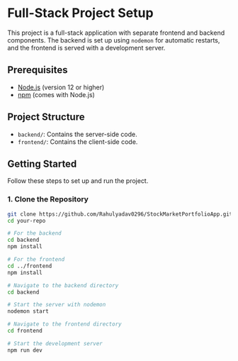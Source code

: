 # Full-Stack Project Setup

This project is a full-stack application with separate frontend and backend components. The backend is set up using `nodemon` for automatic restarts, and the frontend is served with a development server.

## Prerequisites

- [Node.js](https://nodejs.org/) (version 12 or higher)
- [npm](https://www.npmjs.com/) (comes with Node.js)

## Project Structure

- `backend/`: Contains the server-side code.
- `frontend/`: Contains the client-side code.

## Getting Started

Follow these steps to set up and run the project.

### 1. Clone the Repository

```bash
git clone https://github.com/Rahulyadav0296/StockMarketPortfolioApp.git
cd your-repo

# For the backend
cd backend
npm install

# For the frontend
cd ../frontend
npm install

# Navigate to the backend directory
cd backend

# Start the server with nodemon
nodemon start

# Navigate to the frontend directory
cd frontend

# Start the development server
npm run dev
